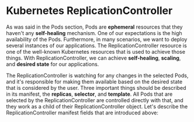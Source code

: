 # Kubernetes ReplicationController

As was said in the Pods section, Pods are **ephemeral** resources that they haven't any **self-healing** mechanism. One of our expectations is the high availability of the Pods. Furthermore, in many scenarios, we want to deploy several instances of our applications. The ReplicationController resource is one of the well-known Kubernetes resources that is used to achieve those things. With ReplicationController, we can achieve **self-healing**, **scaling**, and **desired state** for our applications.

The ReplicationController is watching for any changes in the selected Pods, and it's responsible for making them available based on the desired state that is considered by the user. Three important things should be described in its manifest, the **replicas**, **selector**, and **template**. All Pods that are selected by the ReplicationController are controlled directly with that, and they work as a child of their ReplicationController object. Let's describe the ReplicationController manifest fields that are introduced above:
